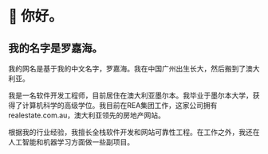 # 👋 你好。

## 我的名字是罗嘉海。

我的网名是基于我的中文名字，罗嘉海。我在中国广州出生长大，然后搬到了澳大利亚。

我是一名软件开发工程师，目前居住在澳大利亚墨尔本。我毕业于墨尔本大学，获得了计算机科学的高级学位。我目前在REA集团工作，这家公司拥有realestate.com.au，澳大利亚领先的房地产网站。

根据我的行业经验，我擅长全栈软件开发和网站可靠性工程。在工作之外，我还在人工智能和机器学习方面做一些副项目。
